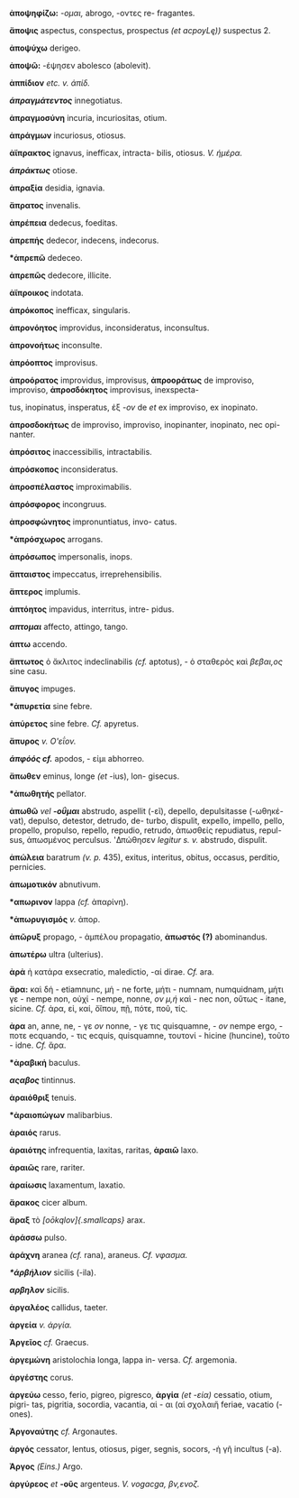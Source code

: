 **ἀποψηφίζω:** *-ομαι,* abrogo, -οντες re- fragantes.

**ἄποψις** aspectus, conspectus, prospectus *(et acpoyLę))* suspectus 2.

**ἀποψύχω** derigeo.

**ἀποψῶ:** -έψησεν abolesco (abolevit).

**ἀππίδιον** *etc. v. άπίδ.*

***άπραγμάτεντος*** innegotiatus.

**ἀπραγμοσύνη** incuria, incuriositas, otium.

**ἀπράγμων** incuriosus, otiosus.

**ἀἴπρακτος** ignavus, inefficax, intracta- bilis, otiosus. *V. ήμέρα.*

***άπράκτως*** otiose.

**ἀπραξία** desidia, ignavia.

**ἄπρατος** invenalis.

**ἀπρέπεια** dedecus, foeditas.

**ἀπρεπής** dedecor, indecens, indecorus.

**\*ἀπρεπῶ** dedeceo.

**ἀπρεπῶς** dedecore, illicite.

**ἀἴπροικος** indotata.

**ἀπρόκοπος** inefficax, singularis.

**ἀπρονόητος** improvidus, inconsideratus, inconsultus.

**ἀπρονοήτως** inconsulte.

**ἀπρόοπτος** improvisus.

**ἀπροόρατος** improvidus, improvisus, **ἀπροοράτως** de improviso,
improviso, **ἀπροσδόκητος** improvisus, inexspecta-

tus, inopinatus, insperatus, ἐξ *-ov* de *et* ex improviso, ex
inopinato.

**ἀπροσδοκἡτως** de improviso, impro­viso, inopinanter, inopinato, nec
opi- nanter.

**ἀπρόσιτος** inaccessibilis, intractabilis.

**ἀπρόσκοπος** inconsideratus.

**ἀπροσπέλαστος** improximabilis.

**ἀπρόσφορος** incongruus.

**ἀπροσφώνητος** impronuntiatus, invo- catus.

**\*ἀπρόσχωρος** arrogans.

**ἀπρόσωπος** impersonalis, inops.

**ἄπταιστος** impeccatus, irreprehensibilis.

**ἄπτερος** implumis.

**ἀπτόητος** impavidus, interritus, intre- pidus.

***απτομαι*** affecto, attingo, tango.

**ἁπτω** accendo.

**ἄπτωτος** ὁ ἄκλιτος indeclinabilis *(cf.* aptotus), - ὁ σταθερὸς καὶ
*βεβαι,ος* sine casu.

**ἄπυγος** impuges.

**\*ἀπυρετία** sine febre.

**ἀπύρετος** sine febre. *Cf.* apyretus.

**ἄπυρος** *v. Ο\'εΐον.*

***άπφόός cf.*** apodos, - εἰμι abhorreo.

**ἄπωθεν** eminus, longe *(et* -ius), lon- gisecus.

**\*ἀπωθητής** pellator.

**ἀπωθῶ** *vel **-οΰμαι*** abstrudo, aspellit (-εῖ), depello,
depulsitasse (-ωθηκέ- vat), depulso, detestor, detrudo, de- turbo,
dispulit, expello, impello, pello, propello, propulso, repello, repudio,
retrudo, ἀπωσθείς repudiatus, repul- sus, ἀπωσμένος perculsus. 'Δπώθησεν
*legitur s. v.* abstrudo, dispulit.

**ἀπώλεια** baratrum *(v. p.* 435), exitus, interitus, obitus, occasus,
perditio, pernicies.

**ἀπωμοτικόν** abnutivum.

**\*απωρινον** lappa *(cf.* ἀπαρίνη).

**\*ἀπωρυγισμός** *v.* ἀπορ.

**ἀπῶρυξ** propago, - ἀμπἑλου propagatio, **ἀπωστός (?)** abominandus.

**ἀπωτέρω** ultra (ulterius).

**ἀρἀ** ἠ κατάρα exsecratio, maledictio, -αί dirae. *Cf.* ara.

**ἄρα:** καὶ δἡ - etiamnunc, μἡ - ne forte, μήτι - numnam, numquidnam,
μήτι γε - nempe non, οὐχί - nempe, nonne, *ον μ,ή* καὶ - nec non,
οὕτως - itane, sicine. *Cf.* ἀρα, εἰ, καί, ὅἴπου, πῇ, πότε, ποῦ, τίς.

**ἀρα** an, anne, ne, - γε *ov* nonne, - γε τις quisquamne, - *ov* nempe
ergo, - ποτε ecquando, - τις ecquis, quisquamne, τουτονί - hicine
(huncine), τοῦτο - idne. *Cf.* ἄρα.

**\*ἀραβική** baculus.

***αςαβος*** tintinnus.

**ἀραιόθριξ** tenuis.

**\*ἀραιοπώγων** malibarbius.

**ἀραιός** rarus.

**ἀραιότης** infrequentia, laxitas, raritas, **ἀραιῶ** laxo.

**ἀραιῶς** rare, rariter.

**ἀραίωσις** laxamentum, laxatio.

**ἄρακος** cicer album.

**ἄραξ** τὸ *[oōkqlov]{.smallcaps}* arax.

**ἀράσσω** pulso.

**ἀράχνη** aranea *(cf.* rana), araneus. *Cf. νφασμα.*

***\*άρβήλιον*** sicilis (-ila).

***αρβηλον*** sicilis.

**ἀργαλέος** callidus, taeter.

**ἀργεία** *v. άργία.*

**Ἀργεῖος** *cf.* Graecus.

**ἀργεμώνη** aristolochia longa, lappa in- versa. *Cf.* argemonia.

**ἀργέστης** corus.

**ἀργεύω** cesso, ferio, pigreo, pigresco, **ἀργία** *(et -εία)*
cessatio, otium, pigri- tas, pigritia, socordia, vacantia, αἱ - αι (αἱ
σχολαιἥ feriae, vacatio (-ones).

**Ἀργοναύτης** *cf.* Argonautes.

**ἀργός** cessator, lentus, otiosus, piger, segnis, socors, -ἡ γῆ
incultus (-a).

**Ἀργος** *(Eins.)* Argo.

**ἀργύρεος** *et* **-οῦς** argenteus. *V. vogacga, βν,ενοζ.*
